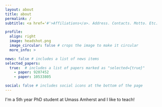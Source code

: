 ```yaml
---
layout: about
title: about
permalink: /
subtitle: <a href='#'>Affiliations</a>. Address. Contacts. Motto. Etc.

profile:
  align: right
  image: headshot.png
  image_circular: false # crops the image to make it circular
  more_info: >

news: false # includes a list of news items
selected_papers:
  true:  # includes a list of papers marked as "selected={true}"
    - paper: 9207452
    - paper: 10533805

social: false # includes social icons at the bottom of the page
---
```


I'm a 5th year PhD student at Umass Amherst and I like to teach!
